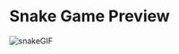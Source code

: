 # Snake Game Preview

![snakeGIF](https://github.com/user-attachments/assets/ce90d956-50de-4168-90bd-ddfce76f2f36)
